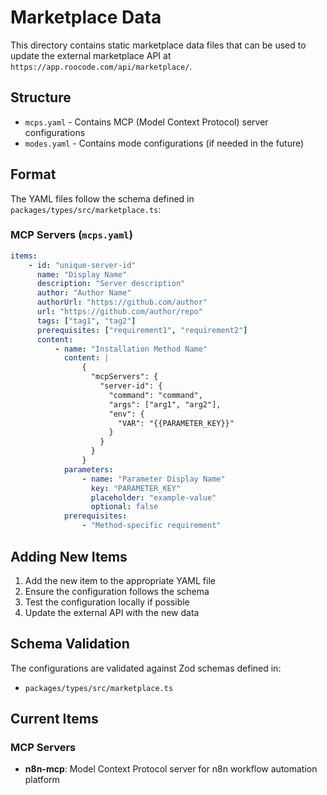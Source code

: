 # Marketplace Data

This directory contains static marketplace data files that can be used to update the external marketplace API at `https://app.roocode.com/api/marketplace/`.

## Structure

- `mcps.yaml` - Contains MCP (Model Context Protocol) server configurations
- `modes.yaml` - Contains mode configurations (if needed in the future)

## Format

The YAML files follow the schema defined in `packages/types/src/marketplace.ts`:

### MCP Servers (`mcps.yaml`)

```yaml
items:
    - id: "unique-server-id"
      name: "Display Name"
      description: "Server description"
      author: "Author Name"
      authorUrl: "https://github.com/author"
      url: "https://github.com/author/repo"
      tags: ["tag1", "tag2"]
      prerequisites: ["requirement1", "requirement2"]
      content:
          - name: "Installation Method Name"
            content: |
                {
                  "mcpServers": {
                    "server-id": {
                      "command": "command",
                      "args": ["arg1", "arg2"],
                      "env": {
                        "VAR": "{{PARAMETER_KEY}}"
                      }
                    }
                  }
                }
            parameters:
                - name: "Parameter Display Name"
                  key: "PARAMETER_KEY"
                  placeholder: "example-value"
                  optional: false
            prerequisites:
                - "Method-specific requirement"
```

## Adding New Items

1. Add the new item to the appropriate YAML file
2. Ensure the configuration follows the schema
3. Test the configuration locally if possible
4. Update the external API with the new data

## Schema Validation

The configurations are validated against Zod schemas defined in:

- `packages/types/src/marketplace.ts`

## Current Items

### MCP Servers

- **n8n-mcp**: Model Context Protocol server for n8n workflow automation platform
